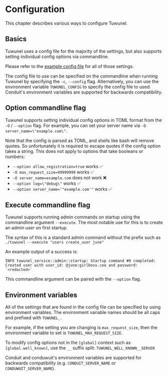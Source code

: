 # Configuration

This chapter describes various ways to configure Tuwunel.

## Basics

Tuwunel uses a config file for the majority of the settings, but also supports
setting individual config options via commandline.

Please refer to the [example config
file](./configuration/examples.md#example-configuration) for all of those
settings.

The config file to use can be specified on the commandline when running
Tuwunel by specifying the `-c`, `--config` flag. Alternatively, you can use
the environment variable `TUWUNEL_CONFIG` to specify the config file to used.
Conduit's environment variables are supported for backwards compatibility.

## Option commandline flag

Tuwunel supports setting individual config options in TOML format from the
`-O` / `--option` flag. For example, you can set your server name via `-O
server_name=\"example.com\"`.

Note that the config is parsed as TOML, and shells like bash will remove quotes.
So unfortunately it is required to escape quotes if the config option takes a
string. This does not apply to options that take booleans or numbers:
- `--option allow_registration=true` works ✅
- `-O max_request_size=99999999` works ✅
- `-O server_name=example.com` does not work ❌
- `--option log=\"debug\"` works ✅
- `--option server_name='"example.com'"` works ✅

## Execute commandline flag

Tuwunel supports running admin commands on startup using the commandline
argument `--execute`. The most notable use for this is to create an admin user
on first startup.

The syntax of this is a standard admin command without the prefix such as
`./tuwunel --execute "users create_user june"`

An example output of a success is:
```
INFO tuwunel_service::admin::startup: Startup command #0 completed:
Created user with user_id: @june:girlboss.ceo and password: `<redacted>`
```

This commandline argument can be paired with the `--option` flag.

## Environment variables

All of the settings that are found in the config file can be specified by using
environment variables. The environment variable names should be all caps and
prefixed with `TUWUNEL_`.

For example, if the setting you are changing is `max_request_size`, then the
environment variable to set is `TUWUNEL_MAX_REQUEST_SIZE`.

To modify config options not in the `[global]` context such as
`[global.well_known]`, use the `__` suffix split: `TUWUNEL_WELL_KNOWN__SERVER`

Conduit and conduwuit's environment variables are supported for backwards
compatibility (e.g. `CONDUIT_SERVER_NAME` or `CONDUWUIT_SERVER_NAME`).
